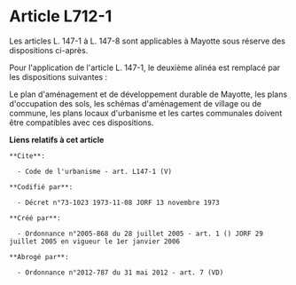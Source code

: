 # Article L712-1

Les articles L. 147-1 à L. 147-8 sont applicables à Mayotte sous réserve des dispositions ci-après. 

Pour l'application de l'article L. 147-1, le deuxième alinéa est remplacé par les dispositions suivantes : 

Le plan d'aménagement et de développement durable de Mayotte, les plans d'occupation des sols, les schémas d'aménagement de
village ou de commune, les plans locaux d'urbanisme et les cartes communales doivent être compatibles avec ces dispositions.

**Liens relatifs à cet article**

	**Cite**:

	  - Code de l'urbanisme - art. L147-1 (V)

	**Codifié par**:

	  - Décret n°73-1023 1973-11-08 JORF 13 novembre 1973

	**Créé par**:

	  - Ordonnance n°2005-868 du 28 juillet 2005 - art. 1 () JORF 29 juillet 2005 en vigueur le 1er janvier 2006

	**Abrogé par**:

	  - Ordonnance n°2012-787 du 31 mai 2012 - art. 7 (VD)
